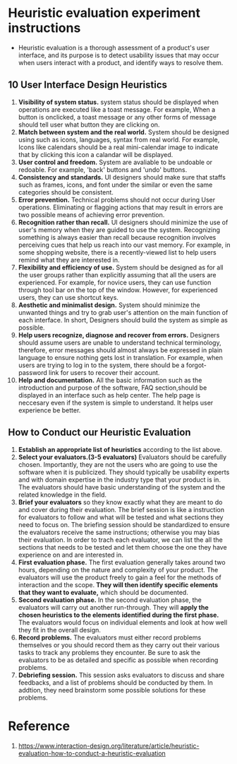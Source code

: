# Heuristic evaluation experiment instructions #
- Heuristic evaluation is a thorough assessment of a product's user interface, and its purpose is to detect usability issues that may occur when users interact with a product, and identify ways to resolve them.

## 10 User Interface Design Heuristics ##
1. **Visibility of system status.** system status should be displayed when operations are executed like a toast message. For example, When a button is onclicked, a toast message or any other forms of message should tell user what button they are clicking on.
2. **Match between system and the real world.** System should be designed using such as icons, languages, syntax from real world. For example, Icons like calendars should be a real mini-calendar image to indicate that by clicking this icon a calandar will be displayed.
3. **User control and freedom.** System are avaliable to be undoable or redoable. For example, 'back' buttons and 'undo' buttons.
4. **Consistency and standards.** UI designers should make sure that staffs such as frames, icons, and font under the similar or even the same categories should be consistent.
5. **Error prevention.** Technical problems should not occur during User operations. Eliminating or flagging actions that may result in errors are two possible means of achieving error prevention.
6. **Recognition rather than recall.** UI designers should minimize the use of user's memory when they are guided to use the system. Recognizing something is always easier than recall because recognition involves perceiving cues that help us reach into our vast memory. For example, in some shopping website, there is a recently-viewed list to help users remind what they are interested in.
7. **Flexibility and efficiency of use.** System should be designed as for all the user groups rather than explicitly assuming that all the users are experienced. For example, for novice users, they can use function through tool bar on the top of the window. However, for experienced users, they can use shortcut keys.
8. **Aesthetic and minimalist design.** System should minimize the unwanted things and try to grab user's attention on the main function of each interface.
In short, Designers should build the system as simple as possible.
9. **Help users recognize, diagnose and recover from errors.** Designers should assume users are unable to understand technical terminology, therefore, error messages should almost always be expressed in plain language to ensure nothing gets lost in translation. For example, when users are trying to log in to the system, there should be a forgot-password link for users to recover their account.
10. **Help and documentation.** All the basic information such as the introduction and purpose of the software, FAQ section,should be displayed in an interface such as help center. The help page is neccesary even if the system is simple to understand. It helps user experience be better.

## How to Conduct our Heuristic Evaluation ##
1. **Establish an appropriate list of heuristics** according to the list above.
2. **Select your evaluators.(3-5 evaluators)** Evaluators should be carefully chosen. Importantly, they are not the users who are going to use the software when it is publicized. They should typically be usability experts and with domain expertise in the industry type that your product is in. The evaluators should have basic understanding of the system and the related knowledge in the field.
3. **Brief your evaluators** so they know exactly what they are meant to do and cover during their evaluation. The brief session is like a instruction for evaluators to follow and what will be tested and what sections they need to focus on. The briefing session should be standardized to ensure the evaluators receive the same instructions; otherwise you may bias their evaluation. In order to trach each evaluator, we can list the all the sections that needs to be tested and let them choose the one they have experience on and are interested in.
4. **First evaluation phase.** The first evaluation generally takes around two hours, depending on the nature and complexity of your product. The evaluators will use the product freely to gain a feel for the methods of interaction and the scope. **They will then identify specific elements that they want to evaluate,** which should be documented.
5. **Second evaluation phase.** In the second evaluation phase, the evaluators will carry out another run-through. They will **apply the chosen heuristics to the elements identified during the first phase.** The evaluators would focus on individual elements and look at how well they fit in the overall design.
6. **Record problems.** The evaluators must either record problems themselves or you should record them as they carry out their various tasks to track any problems they encounter. Be sure to ask the evaluators to be as detailed and specific as possible when recording problems.
7. **Debriefing session.** This session asks evaluators to discuss and share feedbacks, and a list of problems should be conducted by them. In addtion, they need brainstorm some possible solutions for these problems.

# Reference #
1. https://www.interaction-design.org/literature/article/heuristic-evaluation-how-to-conduct-a-heuristic-evaluation
